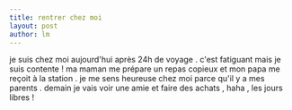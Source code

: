```yaml
---
title: rentrer chez moi  
layout: post
author: lm
---
```

<p>je suis chez moi aujourd&#39;hui après 24h de voyage . c&#39;est fatiguant mais je suis contente ! ma maman me prépare un repas copieux et mon papa me reçoit à la station . je me sens heureuse chez moi parce qu&#39;il y a mes parents . demain je vais voir une amie et faire des achats , haha , les jours libres ! </p>
